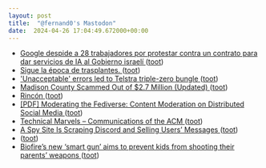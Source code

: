 ```yaml
---
layout: post
title:  "@fernand0's Mastodon"
date:  2024-04-26 17:04:49.672000+00:00
---
```

*  [Google despide a 28 trabajadores por protestar contra un contrato para dar servicios de IA al Gobierno israelí ](https://www.europapress.es/internacional/noticia-google-despide-28-trabajadores-protestar-contra-contrato-dar-servicios-ia-gobierno-israeli-20240418051747.htm) ([toot](https://mastodon.social/@fernand0/112338605812702881))
*  [Sigue la época de trasplantes. ](https://avecesunafoto.wordpress.com/2024/04/26/sigue-la-epoca-de-trasplantes) ([toot](https://mastodon.social/@fernand0/112338417359721973))
*  ['Unacceptable' errors led to Telstra triple-zero bungle ](https://www.thenewdaily.com.au/news/national/2024/03/27/errors-telstra-triple-zero-outag) ([toot](https://mastodon.social/@fernand0/112338380406034835))
*  [Madison County Scammed Out of $2.7 Million (Updated) ](https://kingfish1935.blogspot.com/2024/03/madison-county-scammed-out-of-27-million.htm) ([toot](https://mastodon.social/@fernand0/112338316815400672))
*  [Rincón ](https://www.flickr.com/photos/fernand0/53652022257) ([toot](https://mastodon.social/@fernand0/112338256317630572))
*  [[PDF] Moderating the Fediverse: Content Moderation on Distributed Social Media   ](https://www.journaloffreespeechlaw.org/rozenshtein2.pdf) ([toot](https://mastodon.social/@fernand0/112338036382087889))
*  [Technical Marvels – Communications of the ACM ](https://cacm.acm.org/blogcacm/technical-marvels) ([toot](https://mastodon.social/@fernand0/112337229669625421))
*  [A Spy Site Is Scraping Discord and Selling Users’ Messages ](https://www.404media.co/a-spy-site-is-scraping-discord-and-selling-users-messages) ([toot](https://mastodon.social/@fernand0/112336968376450518))
*  [ ](https://mastodon.social/@idar) ([toot](https://mastodon.social/@fernand0/112336921466456404))
*  [Biofire’s new ‘smart gun’ aims to prevent kids from shooting their parents’ weapons ](https://www.nbcnews.com/news/us-news/biofire-smart-gun-biometric-safety-rcna14363) ([toot](https://mastodon.social/@fernand0/112336715535736126))

